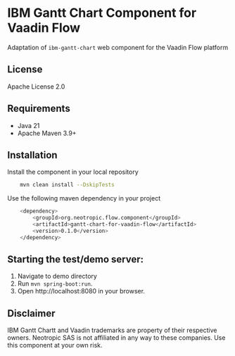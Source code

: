 # IBM Gantt Chart Component for Vaadin Flow

Adaptation of `ibm-gantt-chart` web component for the Vaadin Flow platform

## License

Apache License 2.0

## Requirements

- Java 21
- Apache Maven 3.9+

## Installation

Install the component in your local repository

```bash
    mvn clean install --DskipTests
```

Use the following maven dependency in your project

```bash
    <dependency>
        <groupId>org.neotropic.flow.component</groupId>
        <artifactId>gantt-chart-for-vaadin-flow</artifactId>
        <version>0.1.0</version>
    </dependency>
```

## Starting the test/demo server:

1. Navigate to demo directory
2. Run `mvn spring-boot:run`.
3. Open http://localhost:8080 in your browser.

## Disclaimer

IBM Gantt Chartt and Vaadin trademarks are property of their respective owners. Neotropic SAS is not affiliated in any way to these companies. Use this component at your own risk.
